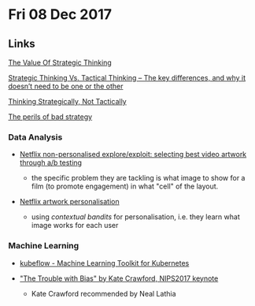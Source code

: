 # Fri 08 Dec 2017

## Links

[The Value Of Strategic Thinking](https://www.forbes.com/sites/forbescoachescouncil/2017/04/26/the-value-of-strategic-thinking)

[Strategic Thinking Vs. Tactical Thinking – The key differences, and why it doesn’t need to be one or the other](https://change.walkme.com/strategic-thinking-vs-tactical-thinking/)

[Thinking Strategically, Not Tactically](http://www.leaderperfect.com/newsletter/past_issues/oct1513.htm)

[The perils of bad strategy](https://www.mckinsey.com/business-functions/strategy-and-corporate-finance/our-insights/the-perils-of-bad-strategy)

### Data Analysis

- [Netflix non-personalised explore/exploit: selecting best video artwork through a/b testing](https://medium.com/netflix-techblog/selecting-the-best-artwork-for-videos-through-a-b-testing-f6155c4595f6)
    - the specific problem they are tackling is what image to show for a film (to promote engagement) in what "cell" of the layout.

- [Netflix artwork personalisation](https://medium.com/netflix-techblog/artwork-personalization-c589f074ad76)
    - using *contextual bandits* for personalisation, i.e. they learn what image works for each user

### Machine Learning

- [kubeflow - Machine Learning Toolkit for Kubernetes](https://github.com/google/kubeflow)

- ["The Trouble with Bias" by Kate Crawford, NIPS2017 keynote](https://www.facebook.com/nipsfoundation/videos/1553500344741199/)
    - Kate Crawford recommended by Neal Lathia